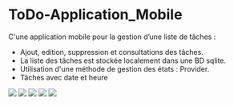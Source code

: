 # ToDo-Application_Mobile

C'une application mobile pour la gestion d’une liste de tâches :
* Ajout,  edition, suppression et consultations des tâches.
* La liste des tâches est stockée localement dans une BD sqlite.
* Utilisation d'une méthode de gestion des états : Provider.
* Tâches avec date et heure

<img src="https://github.com/Zaghdoudii/ToDo-Application_Mobile/blob/master/Captures/Capture%201.PNG" >
<img src="https://github.com/Zaghdoudii/ToDo-Application_Mobile/blob/master/Captures/Capture%202.PNG" >
<img src="https://github.com/Zaghdoudii/ToDo-Application_Mobile/blob/master/Captures/Capture%203.PNG" >
<img src="https://github.com/Zaghdoudii/ToDo-Application_Mobile/blob/master/Captures/Capture%204.PNG" >
<img src="https://github.com/Zaghdoudii/ToDo-Application_Mobile/blob/master/Captures/Capture%205.PNG" >
